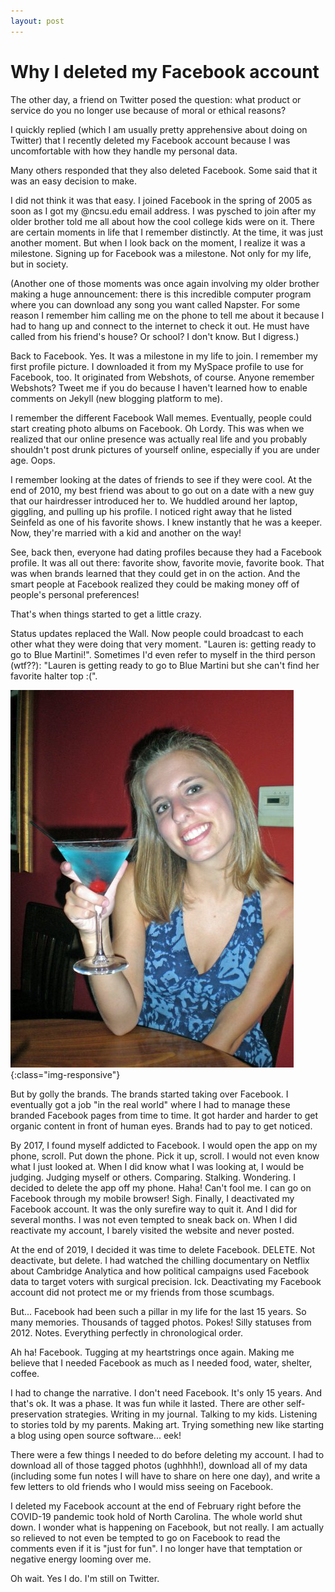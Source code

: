 ```yaml
---
layout: post
---
```


# Why I deleted my Facebook account

The other day, a friend on Twitter posed the question: what product or service do you no longer use because of moral or ethical reasons?

I quickly replied (which I am usually pretty apprehensive about doing on Twitter) that I recently deleted my Facebook account because I was uncomfortable with how they handle my personal data.

Many others responded that they also deleted Facebook. Some said that it was an easy decision to make.

I did not think it was that easy. I joined Facebook in the spring of 2005 as soon as I got my @ncsu.edu email address. I was pysched to join after my older brother told me all about how the cool college kids were on it. There are certain moments in life that I remember distinctly. At the time, it was just another moment. But when I look back on the moment, I realize it was a milestone. Signing up for Facebook was a milestone. Not only for my life, but in society.

(Another one of those moments was once again involving my older brother making a huge announcement: there is this incredible computer program where you can download any song you want called Napster. For some reason I remember him calling me on the phone to tell me about it because I had to hang up and connect to the internet to check it out. He must have called from his friend's house? Or school? I don't know. But I digress.)

Back to Facebook. Yes. It was a milestone in my life to join. I remember my first profile picture. I downloaded it from my MySpace profile to use for Facebook, too. It originated from Webshots, of course. Anyone remember Webshots? Tweet me if you do because I haven't learned how to enable comments on Jekyll (new blogging platform to me).

I remember the different Facebook Wall memes. Eventually, people could start creating photo albums on Facebook. Oh Lordy. This was when we realized that our online presence was actually real life and you probably shouldn't post drunk pictures of yourself online, especially if you are under age. Oops.

I remember looking at the dates of friends to see if they were cool. At the end of 2010, my best friend was about to go out on a date with a new guy that our hairdresser introduced her to. We huddled around her laptop, giggling, and pulling up his profile. I noticed right away that he listed Seinfeld as one of his favorite shows. I knew instantly that he was a keeper. Now, they're married with a kid and another on the way!

See, back then, everyone had dating profiles because they had a Facebook profile. It was all out there: favorite show, favorite movie, favorite book. That was when brands learned that they could get in on the action. And the smart people at Facebook realized they could be making money off of people's personal preferences!

That's when things started to get a little crazy.

Status updates replaced the Wall. Now people could broadcast to each other what they were doing that very moment. "Lauren is: getting ready to go to Blue Martini!". Sometimes I'd even refer to myself in the third person (wtf??): "Lauren is getting ready to go to Blue Martini but she can't find her favorite halter top :(".

![Me at Blue Martini circa...two thousand something.](/img/posts/blue-martini.jpg){:class="img-responsive"}

But by golly the brands. The brands started taking over Facebook. I eventually got a job "in the real world" where I had to manage these branded Facebook pages from time to time. It got harder and harder to get organic content in front of human eyes. Brands had to pay to get noticed.

By 2017, I found myself addicted to Facebook. I would open the app on my phone, scroll. Put down the phone. Pick it up, scroll. I would not even know what I just looked at. When I did know what I was looking at, I would be judging. Judging myself or others. Comparing. Stalking. Wondering. I decided to delete the app off my phone. Haha! Can't fool me. I can go on Facebook through my mobile browser! Sigh. Finally, I deactivated my Facebook account. It was the only surefire way to quit it. And I did for several months. I was not even tempted to sneak back on. When I did reactivate my account, I barely visited the website and never posted.

At the end of 2019, I decided it was time to delete Facebook. DELETE. Not deactivate, but delete. I had watched the chilling documentary on Netflix about Cambridge Analytica and how political campaigns used Facebook data to target voters with surgical precision. Ick. Deactivating my Facebook account did not protect me or my friends from those scumbags.

But... Facebook had been such a pillar in my life for the last 15 years. So many memories. Thousands of tagged photos. Pokes! Silly statuses from 2012. Notes. Everything perfectly in chronological order.

Ah ha! Facebook. Tugging at my heartstrings once again. Making me believe that I needed Facebook as much as I needed food, water, shelter, coffee.

I had to change the narrative. I don't need Facebook. It's only 15 years. And that's ok. It was a phase. It was fun while it lasted. There are other self-preservation strategies. Writing in my journal. Talking to my kids. Listening to stories told by my parents. Making art. Trying something new like starting a blog using open source software... eek!

There were a few things I needed to do before deleting my account. I had to download all of those tagged photos (ughhhh!), download all of my data (including some fun notes I will have to share on here one day), and write a few letters to old friends who I would miss seeing on Facebook.

I deleted my Facebook account at the end of February right before the COVID-19 pandemic took hold of North Carolina. The whole world shut down. I wonder what is happening on Facebook, but not really. I am actually so relieved to not even be tempted to go on Facebook to read the comments even if it is "just for fun". I no longer have that temptation or negative energy looming over me.

Oh wait. Yes I do. I'm still on Twitter.
